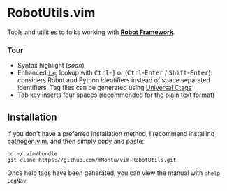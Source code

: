 RobotUtils.vim
==============

Tools and utilities to folks working with **[Robot Framework](http://robotframework.org/)**.


### Tour

- Syntax highlight (*soon*)
- Enhanced [`tag`](http://vimhelp.appspot.com/tagsrch.txt.html#CTRL%2d%5d) lookup with <kbd>Ctrl</kbd>-<kbd>]</kbd> or (<kbd>Ctrl</kbd>-<kbd>Enter</kbd> / <kbd>Shift</kbd>-<kbd>Enter</kbd>): considers Robot and Python identifiers instead of space separated identifiers. Tag files can be generated using [Universal Ctags](https://github.com/universal-ctags/ctags)
- Tab key inserts four spaces (recommended for the plain text format)


## Installation

If you don't have a preferred installation method, I recommend
installing [pathogen.vim](https://github.com/tpope/vim-pathogen), and
then simply copy and paste:

    cd ~/.vim/bundle
    git clone https://github.com/mMontu/vim-RobotUtils.git

Once help tags have been generated, you can view the manual with
`:help LogNav`.


